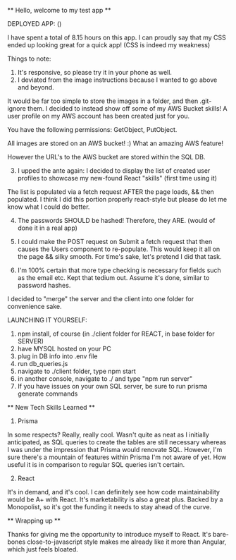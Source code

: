 ** Hello, welcome to my test app **

DEPLOYED APP: ()

I have spent a total of 8.15 hours on this app.
I can proudly say that my CSS ended up looking great for a quick app! (CSS is indeed my weakness)

Things to note:
1) It's responsive, so please try it in your phone as well.
2)  I deviated from the image instructions because I wanted to go above and beyond.

It would be far too simple to store the images in a folder, and then .git-ignore them.
I decided to instead show off some of my AWS Bucket skills!
A user profile on my AWS account has been created just for you. 

You have the following permissions: GetObject, PutObject.

All images are stored on an AWS bucket! :) What an amazing AWS feature!

However the URL's to the AWS bucket are stored within the SQL DB.

3) I upped the ante again: I decided to display the list of created user profiles to showcase my new-found React "skills" (first time using it)

The list is populated via a fetch request AFTER the page loads, && then populated. I think I did this portion properly react-style but please do let me know what I could do better.

4) The passwords SHOULD be hashed! Therefore, they ARE. (would of done it in a real app)

5) I could make the POST request on Submit a fetch request that then causes the Users component to re-populate. This would keep it all on the page && silky smooth. For time's sake, let's pretend I did that task.

6) I'm 100% certain that more type checking is necessary for fields such as the email etc. Kept that tedium out. Assume it's done, similar to password hashes.


I decided to "merge" the server and the client into one folder for convenience sake.

LAUNCHING IT YOURSELF:
1) npm install, of course (in ./client folder for REACT, in base folder for SERVER)
2) have MYSQL hosted on your PC
3) plug in DB info into .env file
4) run db_queries.js
5) navigate to ./client folder, type npm start
6) in another console, navigate to ./ and type "npm run server"
7) If you have issues on your own SQL server, be sure to run prisma generate commands

** New Tech Skills Learned **
1) Prisma

In some respects? Really, really cool. Wasn't quite as neat as I initially anticipated, as SQL queries to create the tables are still necessary whereas I was under the impression that Prisma would renovate SQL. However, I'm sure there's a mountain of features within Prisma I'm not aware of yet. How useful it is in comparison to regular SQL queries isn't certain.

2) React

It's in demand, and it's cool. I can definitely see how code maintainability would be A+ with React. It's marketability is also a great plus. Backed by a Monopolist, so it's got the funding it needs to stay ahead of the curve.

** Wrapping up **

Thanks for giving me the opportunity to introduce myself to React. It's bare-bones close-to-javascript style makes me already like it more than Angular, which just feels bloated.